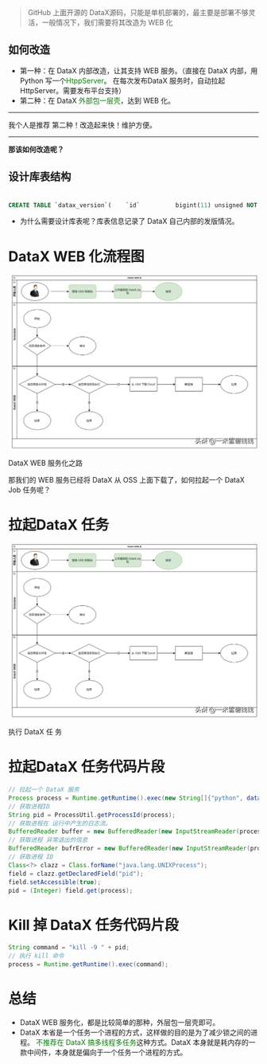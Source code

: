 > GitHub 上面开源的 DataX源码，只能是单机部署的，最主要是部署不够灵活，一般情况下，我们需要将其改造为 WEB 化
> 

## **如何改造**

- 第一种：在 DataX 内部改造，让其支持 WEB 服务。（直接在 DataX 内部，用Python 写一个<font color='green'>HtppServer</font>。
在每次发布DataX 服务时，自动拉起 HttpServer。需要发布平台支持）
- 第二种：在 DataX <font color='green'>外部包一层壳</font>，达到 WEB 化。

---

我个人是推荐 第二种！改造起来快！维护方便。

---

**那该如何改造呢？**

## **设计库表结构**

```sql

CREATE TABLE `datax_version`(    `id`          bigint(11) unsigned NOT NULL AUTO_INCREMENT COMMENT 'ID',    `version`     varchar(128)        NOT NULL DEFAULT '-' COMMENT 'datax 版本号',    `description` text COMMENT 'desc',    `valid`       tinyint(1)          NOT NULL DEFAULT '1' COMMENT ' 1有效 0无效',    PRIMARY KEY (`id`)) ENGINE = InnoDB AUTO_INCREMENT = 1  DEFAULT CHARSET = utf8mb4 COMMENT ='datax 版本管理';

```

- 为什么需要设计库表呢？库表信息记录了 DataX 自己内部的发版情况。

# **DataX WEB 化流程图**

![Alt text](images/datax_15_01.png)

DataX WEB 服务化之路

那我们的 WEB 服务已经将 DataX 从 OSS 上面下载了，如何拉起一个 DataX Job 任务呢？

# **拉起DataX 任务**
![Alt text](images/datax_15_01.png)

执行 DataX 任 务

# **拉起DataX 任务代码片段**

```java
// 拉起一个 DataX 服务
Process process = Runtime.getRuntime().exec(new String[]{"python", dataXPyPath(), configPath});
// 获取进程ID
String pid = ProcessUtil.getProcessId(process);
// 获取进程在 运行中产生的日志流。
BufferedReader buffer = new BufferedReader(new InputStreamReader(process.getInputStream()));
// 获取进程 异常退出的信息
BufferedReader bufrError = new BufferedReader(new InputStreamReader(process.getErrorStream(), "UTF-8"));
// 获取进程 ID
Class<?> clazz = Class.forName("java.lang.UNIXProcess");
field = clazz.getDeclaredField("pid");
field.setAccessible(true);
pid = (Integer) field.get(process);
```

# **Kill 掉 DataX 任务代码片段**

```java
String command = "kill -9 " + pid;
// 执行 kill 命令
process = Runtime.getRuntime().exec(command);
```

# **总结**

- DataX WEB 服务化，都是比较简单的那种，外层包一层壳即可。
- DataX 本省是一个任务一个进程的方式，这样做的目的是为了减少锁之间的进程。
<font color='green'>不推荐在 DataX 搞多线程多任务</font>这种方式。DataX 本身就是耗内存的一款中间件，本身就是偏向于一个任务一个进程的方式。